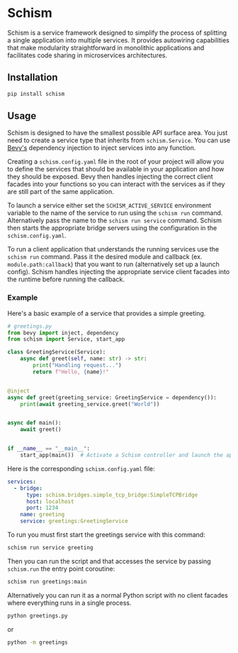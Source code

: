 # Schism

Schism is a service framework designed to simplify the process of splitting a single application into multiple services. It provides autowiring capabilities that make modularity straightforward in monolithic applications and facilitates code sharing in microservices architectures.

## Installation

```bash
pip install schism
```

## Usage

Schism is designed to have the smallest possible API surface area. You just need to create a service type that inherits from `schism.Service`. You can use [Bevy's](https://github.com/ZechCodes/Bevy) dependency injection to inject services into any function.

Creating a `schism.config.yaml` file in the root of your project will allow you to define the services that should be available in your application and how they should be exposed. Bevy then handles injecting the correct client facades into your functions so you can interact with the services as if they are still part of the same application. 

To launch a service either set the `SCHISM_ACTIVE_SERVICE` environment variable to the name of the service to run using the `schism run` command. Alternatively pass the name to the `schism run service` command. Schism then starts the  appropriate bridge servers using the configuration in the `schism.config.yaml`.

To run a client application that understands the running services use the `schism run` command. Pass it the desired  module and callback (ex. `module.path:callback`) that you want to run (alternatively set up a launch config). Schism handles injecting the appropriate service client facades into the runtime before running the callback.

### Example

Here's a basic example of a service that provides a simple greeting.

```python
# greetings.py
from bevy import inject, dependency
from schism import Service, start_app

class GreetingService(Service):
    async def greet(self, name: str) -> str:
        print("Handling request...")
        return f"Hello, {name}!"


@inject
async def greet(greeting_service: GreetingService = dependency()):
    print(await greeting_service.greet("World"))


async def main():
    await greet()


if __name__ == "__main__":
    start_app(main())  # Activate a Schism controller and launch the app
```
Here is the corresponding `schism.config.yaml` file:

```yaml
services:
  - bridge:
      type: schism.bridges.simple_tcp_bridge:SimpleTCPBridge
      host: localhost
      port: 1234
    name: greeting
    service: greetings:GreetingService
```

To run you must first start the greetings service with this command:

```bash
schism run service greeting
```

Then you can run the script and that accesses the service by passing `schism.run` the entry point coroutine:

```bash
schism run greetings:main
```

Alternatively you can run it as a normal Python script with no client facades where everything runs in a single process.

```bash
python greetings.py
```
or
```bash
python -m greetings
```
